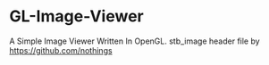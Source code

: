 # GL-Image-Viewer
A Simple Image Viewer Written In OpenGL.
stb_image header file by https://github.com/nothings
